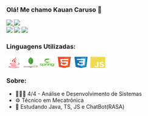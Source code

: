 ### Olá! Me chamo Kauan Caruso 👋

<div>
  <a href="https://github.com/kauancaruso">
  <img height="180em" src="https://github-readme-stats.vercel.app/api?username=kauancaruso&show_icons=true&theme=dark&include_all_commits=true&count_private=true"/>
  <img height="180em" src="https://github-readme-stats.vercel.app/api/top-langs/?username=kauancaruso&layout=compact&langs_count=7&theme=dark"/>
</div>

<div> 
  <a href="https://www.linkedin.com/in/kauan-caruso-0372a0250/" target="_blank"><img src="https://img.shields.io/badge/-LinkedIn-%230077B5?style=for-the-badge&logo=linkedin&logoColor=white" target="_blank"></a> 
  <a href="https://instagram.com/kauan_caruso" target="_blank"><img src="https://img.shields.io/badge/-Instagram-%23E4405F?style=for-the-badge&logo=instagram&logoColor=white" target="_blank"></a>
  <a href = "mailto:kauanbcc@gmail.com"><img src="https://img.shields.io/badge/-Gmail-%23333?style=for-the-badge&logo=gmail&logoColor=white" target="_blank"></a>
</div>
<h3><bold>Linguagens Utilizadas:</bold></h3>
<div style="display: inline_block">
  <img align="center" alt="kauan-java" height="30" width="40" src="https://raw.githubusercontent.com/devicons/devicon/master/icons/java/java-plain.svg">
  <img align="center" alt="kauan-mongodb" height="30" width="40" src="https://raw.githubusercontent.com/devicons/devicon/master/icons/mongodb/mongodb-original-wordmark.svg">
  <img align="center" alt="kauan-spring" height="30" width="40" src="https://raw.githubusercontent.com/devicons/devicon/master/icons/spring/spring-original-wordmark.svg">
  <img align="center" alt="kauan-HTML" height="30" width="40" src="https://raw.githubusercontent.com/devicons/devicon/master/icons/html5/html5-original.svg">
  <img align="center" alt="kauan-CSS" height="30" width="40" src="https://raw.githubusercontent.com/devicons/devicon/master/icons/css3/css3-original.svg">
  <img align="center" alt="kauan-js" height="30" width="40" src="https://raw.githubusercontent.com/devicons/devicon/master/icons/javascript/javascript-plain.svg">
</div>

<h3><bold>Sobre:</bold></h3>

- 👨🏻‍🎓 4/4 - Análise e Desenvolvimento de Sistemas
- ⚙️ Técnico em Mecatrônica
- 🌱 Estudando Java, TS, JS e ChatBot(RASA)

  
 



